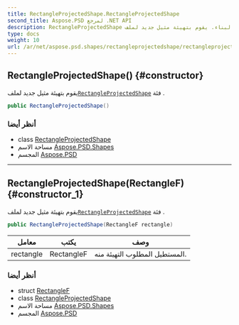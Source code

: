 ```yaml
---
title: RectangleProjectedShape.RectangleProjectedShape
second_title: Aspose.PSD لمرجع .NET API
description: RectangleProjectedShape البناء. يقوم بتهيئة مثيل جديد لملفRectangleProjectedShape فئة .
type: docs
weight: 10
url: /ar/net/aspose.psd.shapes/rectangleprojectedshape/rectangleprojectedshape/
---
```

## RectangleProjectedShape() {#constructor}

يقوم بتهيئة مثيل جديد لملف[`RectangleProjectedShape`](../) فئة .

```csharp
public RectangleProjectedShape()
```

### أنظر أيضا

* class [RectangleProjectedShape](../)
* مساحة الاسم [Aspose.PSD.Shapes](../../rectangleprojectedshape/)
* المجسم [Aspose.PSD](../../../)

---

## RectangleProjectedShape(RectangleF) {#constructor_1}

يقوم بتهيئة مثيل جديد لملف[`RectangleProjectedShape`](../) فئة .

```csharp
public RectangleProjectedShape(RectangleF rectangle)
```

| معامل | يكتب | وصف |
| --- | --- | --- |
| rectangle | RectangleF | المستطيل المطلوب التهيئة منه. |

### أنظر أيضا

* struct [RectangleF](../../../aspose.psd/rectanglef/)
* class [RectangleProjectedShape](../)
* مساحة الاسم [Aspose.PSD.Shapes](../../rectangleprojectedshape/)
* المجسم [Aspose.PSD](../../../)


